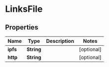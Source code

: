 

# LinksFile


## Properties

Name | Type | Description | Notes
------------ | ------------- | ------------- | -------------
**ipfs** | **String** |  |  [optional]
**http** | **String** |  |  [optional]



